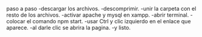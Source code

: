 paso a paso 
-descargar los archivos.
-descomprimir.
-unir la carpeta con el resto de los archivos. 
-activar apache y mysql en xampp.
-abrir terminal. 
-colocar el comando npm start. 
-usar Ctrl y clic izquierdo en el enlace que aparece. 
-al darle clic se abrira la pagina. 
-y listo. 
